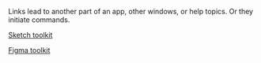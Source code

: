 Links lead to another part of an app, other windows, or help topics. Or they initiate commands.

[Sketch toolkit]()

[Figma toolkit]()
